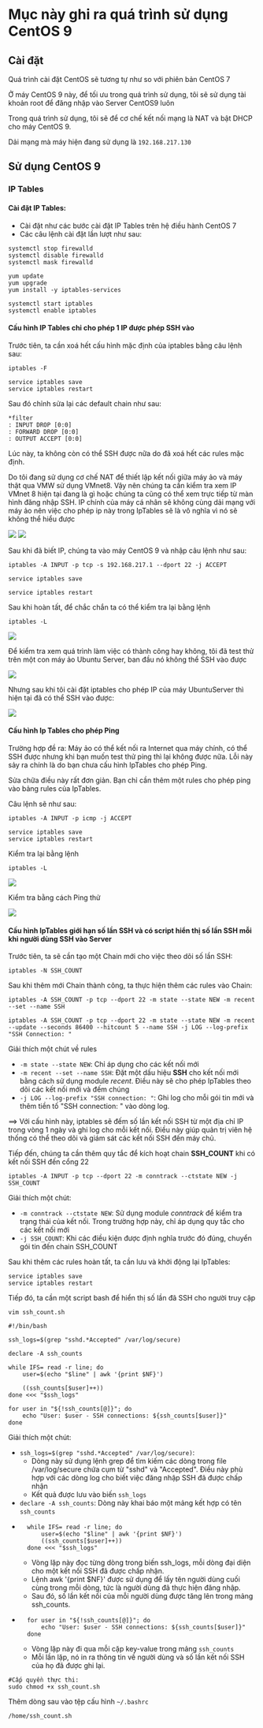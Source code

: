 # Mục này ghi ra quá trình sử dụng CentOS 9
## Cài đặt
Quá trình cài đặt CentOS sẽ tương tự như so với phiên bản CentOS 7

Ở máy CentOS 9 này, để tối ưu trong quá trình sử dụng, tôi sẽ sử dụng tài khoản root để đăng nhập vào Server CentOS9 luôn

Trong quá trình sử dụng, tôi sẽ để cơ chế kết nối mạng là NAT và bật DHCP cho máy CentOS 9.

Dải mạng mà máy hiện đang sử dụng là `192.168.217.130`

## Sử dụng CentOS 9
### IP Tables
#### Cài đặt IP Tables:
- Cài đặt như các bước cài đặt IP Tables trên hệ điều hành CentOS 7
- Các câu lệnh cài đặt lần lượt như sau:
```
systemctl stop firewalld
systemctl disable firewalld
systemctl mask firewalld

yum update
yum upgrade
yum install -y iptables-services

systemctl start iptables
systemctl enable iptables
```
#### Cấu hình IP Tables chỉ cho phép 1 IP được phép SSH vào
Trước tiên, ta cần xoá hết cấu hình mặc định của iptables bằng câu lệnh sau:
```
iptables -F

service iptables save
service iptables restart
```
Sau đó chỉnh sửa lại các default chain như sau:
```
*filter
: INPUT DROP [0:0]
: FORWARD DROP [0:0]
: OUTPUT ACCEPT [0:0]
```
Lúc này, ta không còn có thể SSH được nữa do đã xoá hết các rules mặc định.

Do tôi đang sử dụng cơ chế NAT để thiết lập kết nối giữa máy ảo và máy thật qua VMW sử dụng VMnet8. Vậy nên chúng ta cần kiểm tra xem IP VMnet 8 hiện tại đang là gì hoặc chúng ta cũng có thể xem trực tiếp từ màn hình đăng nhập SSH. IP chính của máy cá nhân sẽ không cùng dải mạng với máy ảo nên việc cho phép ip này trong IpTables sẽ là vô nghĩa vì nó sẽ không thể hiểu được

![](/Anh/Screenshot_462.png)
![](/Anh/Screenshot_459.png)

Sau khi đã biết IP, chúng ta vào máy CentOS 9 và nhập câu lệnh như sau:
```
iptables -A INPUT -p tcp -s 192.168.217.1 --dport 22 -j ACCEPT

service iptables save

service iptables restart
```
Sau khi hoàn tất, để chắc chắn ta có thể kiểm tra lại bằng lệnh 
```
iptables -L
```
![](/Anh/Screenshot_461.png)

Để kiểm tra xem quá trình làm việc có thành công hay không, tôi đã test thử trên một con máy ảo Ubuntu Server, ban đầu nó không thể SSH vào được

![](/Anh/Screenshot_463.png)

Nhưng sau khi tôi cài đặt iptables cho phép IP của máy UbuntuServer thì hiện tại đã có thể SSH vào được:

![](/Anh/Screenshot_464.png)

#### Cấu hình Ip Tables cho phép Ping 
Trường hợp đề ra: Máy ảo có thể kết nối ra Internet qua máy chính, có thể SSH được nhưng khi bạn muốn test thử ping thì lại không được nữa. Lỗi này sảy ra chính là do bạn chưa cấu hình IpTables cho phép Ping. 

Sửa chữa điều này rất đơn giản. Bạn chỉ cần thêm một rules cho phép ping vào bảng rules của IpTables.

Câu lệnh sẽ như sau:
```
iptables -A INPUT -p icmp -j ACCEPT

service iptables save 
service iptables restart
```
Kiểm tra lại bằng lệnh
```
iptables -L
```
![](/Anh/Screenshot_465.png)

Kiểm tra bằng cách Ping thử

![](/Anh/Screenshot_466.png)

#### Cấu hình IpTables giới hạn số lần SSH và có script hiển thị số lần SSH mỗi khi người dùng SSH vào Server
Trước tiên, ta sẽ cần tạo một Chain mới cho việc theo dõi số lần SSH:
```
iptables -N SSH_COUNT
````

Sau khi thêm mới Chain thành công, ta thực hiện thêm các rules vào Chain:
```
iptables -A SSH_COUNT -p tcp --dport 22 -m state --state NEW -m recent --set --name SSH

iptables -A SSH_COUNT -p tcp --dport 22 -m state --state NEW -m recent --update --seconds 86400 --hitcount 5 --name SSH -j LOG --log-prefix "SSH Connection: "
```
Giải thích một chút về rules
- `-m state --state NEW`: Chỉ áp dụng cho các kết nối mới
- `-m recent --set --name SSH`: Đặt một dấu hiệu **SSH** cho kết nối mới bằng cách sử dụng module *recent*. Điều này sẽ cho phép IpTables theo dõi các kết nối mới và đếm chúng
- `-j LOG --log-prefix "SSH connection: "`: Ghi log cho mỗi gói tin mới và thêm tiền tố "SSH connection: " vào dòng log.

==> Với cấu hình này, iptables sẽ đếm số lần kết nối SSH từ một địa chỉ IP trong vòng 1 ngày và ghi log cho mỗi kết nối. Điều này giúp quản trị viên hệ thống có thể theo dõi và giám sát các kết nối SSH đến máy chủ.

Tiếp đến, chúng ta cần thêm quy tắc để kích hoạt chain **SSH_COUNT** khi có kết nối SSH đến cổng 22
```
iptables -A INPUT -p tcp --dport 22 -m conntrack --ctstate NEW -j SSH_COUNT
```
Giải thích một chút:
- `-m conntrack --ctstate NEW`: Sử dụng module *conntrack* để kiểm tra trạng thái của kết nối. Trong trường hợp này, chỉ áp dụng quy tắc cho các kết nối mới
- `-j SSH_COUNT`: Khi các điều kiện được định nghĩa trước đó đúng, chuyển gói tin đến chain SSH_COUNT

Sau khi thêm các rules hoàn tất, ta cần lưu và khởi động lại IpTables:
```
service iptables save
service iptables restart
```
Tiếp đó, ta cần một script bash để hiển thị số lần đã SSH cho người truy cập
```
vim ssh_count.sh
```
```
#!/bin/bash

ssh_logs=$(grep "sshd.*Accepted" /var/log/secure)

declare -A ssh_counts

while IFS= read -r line; do
    user=$(echo "$line" | awk '{print $NF}')

    ((ssh_counts[$user]++))
done <<< "$ssh_logs"

for user in "${!ssh_counts[@]}"; do
    echo "User: $user - SSH connections: ${ssh_counts[$user]}"
done
```
Giải thích một chút:
- `ssh_logs=$(grep "sshd.*Accepted" /var/log/secure)`:
  - Dòng này sử dụng lệnh grep để tìm kiếm các dòng trong file /var/log/secure chứa cụm từ "sshd" và "Accepted". Điều này phù hợp với các dòng log cho biết việc đăng nhập SSH đã được chấp nhận
  - Kết quả được lưu vào biến `ssh_logs`
- `declare -A ssh_counts`: Dòng này khai báo một mảng kết hợp có tên `ssh_counts`
- ```
    while IFS= read -r line; do
        user=$(echo "$line" | awk '{print $NF}')
        ((ssh_counts[$user]++))
    done <<< "$ssh_logs"
    ```
    - Vòng lặp này đọc từng dòng trong biến ssh_logs, mỗi dòng đại diện cho một kết nối SSH đã được chấp nhận.
    - Lệnh awk '{print $NF}' được sử dụng để lấy tên người dùng cuối cùng trong mỗi dòng, tức là người dùng đã thực hiện đăng nhập.
    - Sau đó, số lần kết nối của mỗi người dùng được tăng lên trong mảng ssh_counts.
- ```
    for user in "${!ssh_counts[@]}"; do
        echo "User: $user - SSH connections: ${ssh_counts[$user]}"
    done
    ```
    - Vòng lặp này đi qua mỗi cặp key-value trong mảng `ssh_counts`
    - Mỗi lần lặp, nó in ra thông tin về người dùng và số lần kết nối SSH của họ đã được ghi lại.
```
#Cấp quyền thực thi:
sudo chmod +x ssh_count.sh
```

Thêm dòng sau vào tệp cấu hình `~/.bashrc`
```
/home/ssh_count.sh

```

